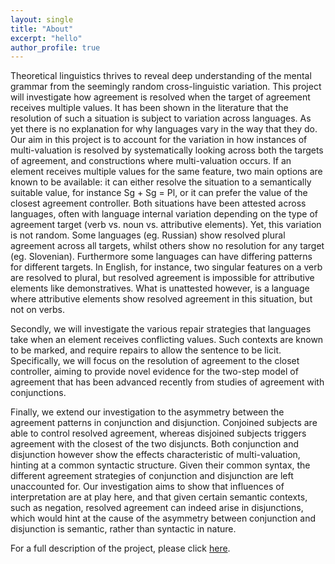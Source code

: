 ```yaml
---
layout: single
title: "About"
excerpt: "hello"
author_profile: true
---
```



Theoretical linguistics thrives to reveal deep understanding of the mental grammar from the seemingly random cross-linguistic variation.
This project will investigate how agreement is resolved when the target of agreement receives multiple values.
It has been shown in the literature that the resolution of such a situation is subject to variation across languages.
As yet there is no explanation for why languages vary in the way that they do.
Our aim in this project is to account for the variation in how instances of multi-valuation is resolved by systematically looking across both the targets of agreement, and constructions where multi-valuation occurs.
If an element receives multiple values for the same feature, two main options are known to be available: it can either resolve the situation to a semantically suitable value, for instance Sg + Sg = Pl, or it can prefer the value of the closest agreement controller.
Both situations have been attested across languages, often with language internal variation depending on the type of agreement target (verb vs. noun vs. attributive elements).
Yet, this variation is not random.
Some languages (eg. Russian) show resolved plural agreement across all targets, whilst others show no resolution for any target (eg. Slovenian). Furthermore some languages can have differing patterns for different targets.
In English, for instance, two singular features on a verb are resolved to plural, but resolved agreement is impossible for attributive elements like demonstratives.
What is unattested however, is a language where attributive elements show resolved agreement in this situation, but not on verbs.

Secondly, we will investigate the various repair strategies that languages take when an element receives conflicting values.
Such contexts are known to be marked, and require repairs to allow the sentence to be licit.
Specifically, we will focus on the resolution of agreement to the closet controller, aiming to provide novel evidence for the two-step model of agreement that has been advanced recently from studies of agreement with conjunctions.

Finally, we extend our investigation to the asymmetry between the agreement patterns in conjunction and disjunction.
Conjoined subjects are able to control resolved agreement, whereas disjoined subjects triggers agreement with the closest of the two disjuncts.
Both conjunction and disjunction however show the effects characteristic of multi-valuation, hinting at a common syntactic structure.
Given their common syntax, the different agreement strategies of conjunction and disjunction are left unaccounted for.
Our investigation aims to show that influences of interpretation are at play here, and that given certain semantic contexts, such as negation, resolved agreement can indeed arise in disjunctions, which would hint at the cause of the asymmetry between conjunction and disjunction is semantic, rather than syntactic in nature.

For a full description of the project, please click [here](/assets/files/mvsummary.pdf).


